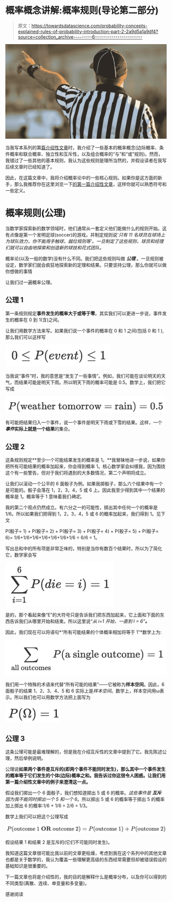 # 概率概念讲解:概率规则(导论第二部分)

> 原文：<https://towardsdatascience.com/probability-concepts-explained-rules-of-probability-introduction-part-2-2a9d5a1a9df4?source=collection_archive---------6----------------------->

![](img/6bf46d830bf9f19edabbadbd268ae959.png)

当我写本系列的第[篇介绍性文章](/probability-concepts-explained-introduction-a7c0316de465)时，我介绍了一些基本的概率概念(边际概率、条件概率和联合概率、独立性和互斥性，以及组合概率的“与”和“或”规则)。然而，我错过了一些其他的基本规则，我认为这些规则是理所当然的，并假设读者在我写后续文章时已经知道了。

因此，在这篇文章中，我将介绍概率论中的一些核心规则。如果你是这方面的新手，那么我推荐你在这里浏览一下[的第一篇介绍性文章](/probability-concepts-explained-introduction-a7c0316de465)，这样你就可以熟悉符号和一些定义。

# 概率规则(公理)

当数学家探索新的数学领域时，他们通常从一套定义他们能做什么的规则开始。这有点像是第一个发明足球(soccer)的游戏，并制定规则说'*只有 11 名球员在球场上为球队效力，你不能用手触球，越位规则等'。一旦制定了这些规则，球员和经理们就可以自由地探索和创造新的球技和花式团队。*

概率论(以及一般的数学)没有什么不同。我们把这些规则叫做 ***公理*** 。一旦规则被设定，数学家们就会疯狂地探索新的定理和结果。只要坚持公理，那么你就可以做你想做的事情

让我们过一遍概率公理。

## 公理 1

第一条规则规定**事件发生的概率大于或等于零**。其实我们可以更进一步说，事件发生的概率在 0 到 1(含)之间。

让我们用数学方法来写。如果我们说一个事件的概率在 0 和 1 之间(包括 0 和 1 ),那么我们可以这样写

![](img/15072334f7f8404d4853f50ad16366c1.png)

当我说“事件”时，我的意思是“发生了一些事情”。例如，我们可能在谈论明天的天气，而结果可能是明天下雨。所以明天下雨的概率可能是 0.5。数学上，我们把它写成

![](img/9ac0d24e3be4714a7181ebd4cfc1a0aa.png)

有可能把结果归入一个事件，说一个事件是明天下雨或下雪的结果。这样，一个 ***事件*实际上就是一个结果**的集合。

## 公理 2

这条规则规定**至少一个可能结果发生的概率是 1。**我冒昧地进一步说，如果你把所有可能结果的概率加起来，你会得到概率 1。核心数学家会纠缠我，因为围绕这个有一些警告，但对于我们将遇到的大多数情况，第二个声明将成立。

让我们以滚动一个公平的 6 面骰子为例。如果我掷骰子，那么六个结果中有一个是可能的。骰子会落在 1，2，3，4，5 或 6 上。因此我至少得到其中一个结果的概率是 1。概率等于 1 意味着我们*确定*。

我的第二个观点仍然成立。有六分之一的可能性，掷出其中任何一个的概率是 1/6。所以如果我们把得到 1，2，3，4，5 或 6 的概率加起来，我们得到 1。见下文

P(骰子= 1) + P(骰子= 2) + P(骰子= 3) + P(骰子= 4) + P(骰子= 5) + P(骰子= 6)= 1/6+1/6+1/6+1/6+1/6+1/6+1/6 = 6/6 = 1。

写出总和中的所有项是非常乏味的，特别是当你有数百个结果时，所以为了简化它，数学家会写

![](img/faac0f7dbb1a21ca583a2eae1c5d0a9c.png)

是的，那个看起来像“E”的大符号只是告诉我们把东西加起来，它上面和下面的东西告诉我们从哪里开始和结束。所以这里说“*从 i=1 开始，一直到 I = 6”****。***

因此，我们现在可以将语句*“所有可能结果的个体概率相加将等于 1”*数学上为:

![](img/3d3c9a3f149df8650c967406adc90a2c.png)

我们用一个特殊的术语来代替“所有可能的结果”——它被称为**样本空间**。因此，6 面骰子的结果 1、2、3、4、5 和 6 实际上是*样本空间*。数学上，样本空间用ω表示。所以我们也可以用数学方法把上面写为

![](img/7783efda01663eea3b153a5ba5c67f93.png)

## 公理 3

这条公理可能是最难理解的，但是我在介绍互斥性的文章中提到了它。我先陈述公理，然后举例说明。

公理说**如果两个事件是互斥的(即两个事件不能同时发生)，那么其中一个事件发生的概率等于它们发生的个体(边际)概率之和。我告诉过你这很令人困惑。让我们用第一篇介绍性文章中的例子来澄清这一点。**

假设我们掷出一个 6 面骰子，我们想知道掷出 5 或 6 的概率。*这些事件是* ***互斥*** *因为我不能同时掷出一个 5 和一个 6*。所以掷出 5 或 6 的概率等于掷出 5 的概率加上掷出 6 的概率:1/6 + 1/6 = 2/6 = 1/3。

数学上我们可以把这个公理写成

![](img/101458b5f5a3d0b379a2d5dfb83b34be.png)

假设结果 1 和结果 2 是互斥的(它们不可能同时发生)。

我知道这篇文章很可能比我以前的文章更枯燥，考虑到我在这个系列中的其他文章也都是关于数学的，我认为覆盖一些理解更高级的东西经常需要但却被错误假设的基础知识是很重要的。

下一篇文章也将是介绍性的，我的目的是解释什么是概率分布，以及你可以得到的不同类型(离散、连续、单变量和多变量)。

感谢阅读
